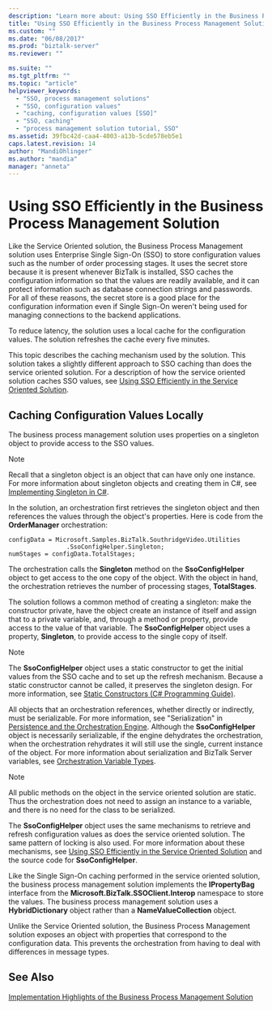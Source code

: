 ```yaml
---
description: "Learn more about: Using SSO Efficiently in the Business Process Management Solution"
title: "Using SSO Efficiently in the Business Process Management Solution | Microsoft Docs"
ms.custom: ""
ms.date: "06/08/2017"
ms.prod: "biztalk-server"
ms.reviewer: ""

ms.suite: ""
ms.tgt_pltfrm: ""
ms.topic: "article"
helpviewer_keywords:
  - "SSO, process management solutions"
  - "SSO, configuration values"
  - "caching, configuration values [SSO]"
  - "SSO, caching"
  - "process management solution tutorial, SSO"
ms.assetid: 39fbc42d-caa4-4003-a13b-5cde578eb5e1
caps.latest.revision: 14
author: "MandiOhlinger"
ms.author: "mandia"
manager: "anneta"
---
```

# Using SSO Efficiently in the Business Process Management Solution
Like the Service Oriented solution, the Business Process Management solution uses Enterprise Single Sign-On (SSO) to store configuration values such as the number of order processing stages. It uses the secret store because it is present whenever BizTalk is installed, SSO caches the configuration information so that the values are readily available, and it can protect information such as database connection strings and passwords. For all of these reasons, the secret store is a good place for the configuration information even if Single Sign-On weren't being used for managing connections to the backend applications.

 To reduce latency, the solution uses a local cache for the configuration values. The solution refreshes the cache every five minutes.

 This topic describes the caching mechanism used by the solution. This solution takes a slightly different approach to SSO caching than does the service oriented solution. For a description of how the service oriented solution caches SSO values, see [Using SSO Efficiently in the Service Oriented Solution](../core/using-sso-efficiently-in-the-service-oriented-solution.md).

## Caching Configuration Values Locally
 The business process management solution uses properties on a singleton object to provide access to the SSO values.

> [!NOTE]
>  Recall that a singleton object is an object that can have only one instance. For more information about singleton objects and creating them in C#, see [Implementing Singleton in C#](/previous-versions/msp-n-p/ff650316(v=pandp.10)).

 In the solution, an orchestration first retrieves the singleton object and then references the values through the object's properties. Here is code from the **OrderManager** orchestration:

```
configData = Microsoft.Samples.BizTalk.SouthridgeVideo.Utilities
                .SsoConfigHelper.Singleton;
numStages = configData.TotalStages;
```

 The orchestration calls the **Singleton** method on the **SsoConfigHelper** object to get access to the one copy of the object. With the object in hand, the orchestration retrieves the number of processing stages, **TotalStages**.

 The solution follows a common method of creating a singleton: make the constructor private, have the object create an instance of itself and assign that to a private variable, and, through a method or property, provide access to the value of that variable. The **SsoConfigHelper** object uses a property, **Singleton**, to provide access to the single copy of itself.

> [!NOTE]
>  The **SsoConfigHelper** object uses a static constructor to get the initial values from the SSO cache and to set up the refresh mechanism. Because a static constructor cannot be called, it preserves the singleton design. For more information, see [Static Constructors (C# Programming Guide)](/dotnet/csharp/programming-guide/classes-and-structs/static-constructors).

 All objects that an orchestration references, whether directly or indirectly, must be serializable. For more information, see "Serialization" in [Persistence and the Orchestration Engine](../core/persistence-and-the-orchestration-engine.md). Although the **SsoConfigHelper** object is necessarily serializable, if the engine dehydrates the orchestration, when the orchestration rehydrates it will still use the single, current instance of the object. For more information about serialization and BizTalk Server variables, see [Orchestration Variable Types](../core/orchestration-variable-types.md).

> [!NOTE]
>  All public methods on the object in the service oriented solution are static. Thus the orchestration does not need to assign an instance to a variable, and there is no need for the class to be serialized.

 The **SsoConfigHelper** object uses the same mechanisms to retrieve and refresh configuration values as does the service oriented solution. The same pattern of locking is also used. For more information about these mechanisms, see [Using SSO Efficiently in the Service Oriented Solution](../core/using-sso-efficiently-in-the-service-oriented-solution.md) and the source code for **SsoConfigHelper**.

 Like the Single Sign-On caching performed in the service oriented solution, the business process management solution implements the **IPropertyBag** interface from the **Microsoft.BizTalk.SSOClient.Interop** namespace to store the values. The business process management solution uses a **HybridDictionary** object rather than a **NameValueCollection** object.

 Unlike the Service Oriented solution, the Business Process Management solution exposes an object with properties that correspond to the configuration data. This prevents the orchestration from having to deal with differences in message types.

## See Also
 [Implementation Highlights of the Business Process Management Solution](../core/implementation-highlights-of-the-business-process-management-solution.md)
